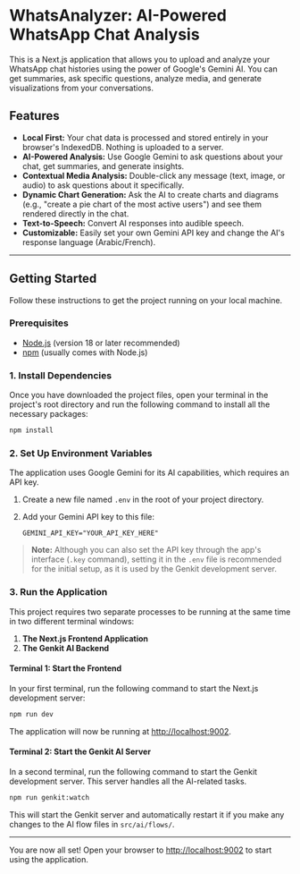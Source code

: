 # WhatsAnalyzer: AI-Powered WhatsApp Chat Analysis

This is a Next.js application that allows you to upload and analyze your WhatsApp chat histories using the power of Google's Gemini AI. You can get summaries, ask specific questions, analyze media, and generate visualizations from your conversations.

## Features

- **Local First:** Your chat data is processed and stored entirely in your browser's IndexedDB. Nothing is uploaded to a server.
- **AI-Powered Analysis:** Use Google Gemini to ask questions about your chat, get summaries, and generate insights.
- **Contextual Media Analysis:** Double-click any message (text, image, or audio) to ask questions about it specifically.
- **Dynamic Chart Generation:** Ask the AI to create charts and diagrams (e.g., "create a pie chart of the most active users") and see them rendered directly in the chat.
- **Text-to-Speech:** Convert AI responses into audible speech.
- **Customizable:** Easily set your own Gemini API key and change the AI's response language (Arabic/French).

---

## Getting Started

Follow these instructions to get the project running on your local machine.

### Prerequisites

- [Node.js](https://nodejs.org/) (version 18 or later recommended)
- [npm](https://www.npmjs.com/) (usually comes with Node.js)

### 1. Install Dependencies

Once you have downloaded the project files, open your terminal in the project's root directory and run the following command to install all the necessary packages:

```bash
npm install
```

### 2. Set Up Environment Variables

The application uses Google Gemini for its AI capabilities, which requires an API key.

1.  Create a new file named `.env` in the root of your project directory.
2.  Add your Gemini API key to this file:

    ```
    GEMINI_API_KEY="YOUR_API_KEY_HERE"
    ```

> **Note:** Although you can also set the API key through the app's interface (`.key` command), setting it in the `.env` file is recommended for the initial setup, as it is used by the Genkit development server.

### 3. Run the Application

This project requires two separate processes to be running at the same time in two different terminal windows:

1.  **The Next.js Frontend Application**
2.  **The Genkit AI Backend**

#### Terminal 1: Start the Frontend

In your first terminal, run the following command to start the Next.js development server:

```bash
npm run dev
```

The application will now be running at [http://localhost:9002](http://localhost:9002).

#### Terminal 2: Start the Genkit AI Server

In a second terminal, run the following command to start the Genkit development server. This server handles all the AI-related tasks.

```bash
npm run genkit:watch
```

This will start the Genkit server and automatically restart it if you make any changes to the AI flow files in `src/ai/flows/`.

---

You are now all set! Open your browser to [http://localhost:9002](http://localhost:9002) to start using the application.
